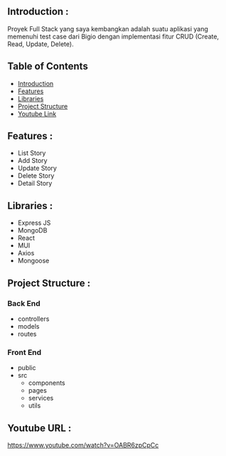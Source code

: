 ## <a name="introduction"></a> Introduction :

Proyek Full Stack yang saya kembangkan adalah suatu aplikasi yang memenuhi test case dari Bigio  dengan implementasi fitur CRUD (Create, Read, Update, Delete).

## Table of Contents

- [Introduction](#introduction)
- [Features](#features)
- [Libraries](#libraries)
- [Project Structure](#project-structures)
- [Youtube Link](#apk-link)

## <a name="features"></a> Features :

- List Story
- Add Story
- Update Story
- Delete Story
- Detail Story

## <a name="libraries"></a> Libraries :

- Express JS
- MongoDB
- React
- MUI
- Axios
- Mongoose

## <a name="project-structures"></a> Project Structure :

### Back End

- controllers
- models
- routes

### Front End

- public
- src
  - components
  - pages
  - services
  - utils

## <a name="apk-link"></a> Youtube URL :
https://www.youtube.com/watch?v=OABR6zpCpCc
